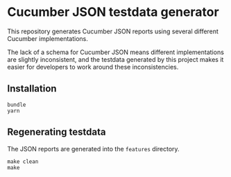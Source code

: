 # Cucumber JSON testdata generator

This repository generates Cucumber JSON reports using several different
Cucumber implementations.

The lack of a schema for Cucumber JSON means different implementations
are slightly inconsistent, and the testdata generated by this project
makes it easier for developers to work around these inconsistencies.

## Installation

    bundle
    yarn

## Regenerating testdata

The JSON reports are generated into the `features` directory.

    make clean
    make

